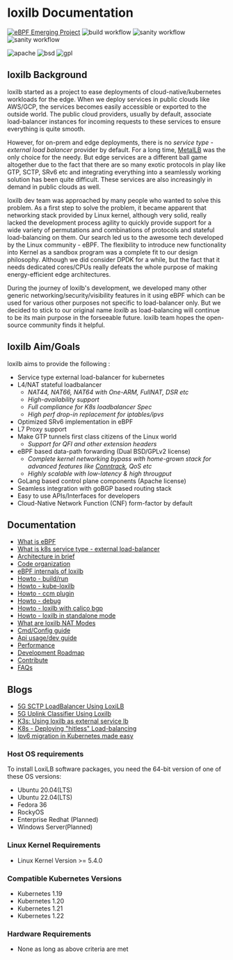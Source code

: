 # loxilb Documentation
[![eBPF Emerging Project](https://img.shields.io/badge/ebpf.io-Emerging--Project-success)](https://ebpf.io/projects#loxilb) ![build workflow](https://github.com/loxilb-io/loxilb/actions/workflows/docker-image.yml/badge.svg) ![sanity workflow](https://github.com/loxilb-io/loxilb/actions/workflows/basic-sanity.yml/badge.svg) ![sanity workflow](https://github.com/loxilb-io/loxilbdocs/actions/workflows/documentation.yml/badge.svg)    

![apache](https://img.shields.io/badge/license-Apache-blue.svg) ![bsd](https://img.shields.io/badge/license-BSD-blue.svg) ![gpl](https://img.shields.io/badge/license-GPL-blue.svg)

## loxilb Background 
loxilb started as a project to ease deployments of cloud-native/kubernetes workloads for the edge. When we deploy services in public clouds like AWS/GCP, the services becomes easily accessible or exported to the outside world. The public cloud providers, usually by default, associate load-balancer instances for incoming requests to these services to ensure everything is quite smooth. 

However, for on-prem and edge deployments, there is no *service type - external load balancer* provider by default. For a long time, [MetalLB](https://metallb.universe.tf/) was the only choice for the needy. But edge services are a different ball game altogether due to the fact that there are so many exotic protocols in play like GTP, SCTP, SRv6 etc and integrating everything into a seamlessly working solution has been quite difficult. These services are also increasingly in demand in public clouds as well. 

loxilb dev team was approached by many people who wanted to solve this problem. As a first step to solve the problem, it became apparent that networking stack provided by Linux kernel, although very solid,  really lacked the development process agility to quickly provide support for a wide variety of permutations and combinations of protocols and stateful load-balancing on them. Our search led us to the awesome tech developed by the Linux community - eBPF. The flexibility to introduce new functionality into Kernel as a sandbox program was a complete fit to our design philosophy. Although we did consider DPDK for a while, but the fact that it needs dedicated cores/CPUs really defeats the whole purpose of making energy-efficient edge architectures.

During the journey of loxilb's development, we developed many other generic networking/security/visibility features in it using eBPF which can be used for various other purposes not specific to load-balancer only. But we decided to stick to our original name *loxilb* as load-balancing will continue to be its main purpose in the forseeable future. loxilb team hopes the open-source community finds it helpful.

## loxilb Aim/Goals

loxilb aims to provide the following :

-  Service type external load-balancer for kubernetes
-  L4/NAT stateful loadbalancer
   - *NAT44, NAT66, NAT64 with One-ARM, FullNAT, DSR etc*
   - *High-availability support*
   - *Full compliance for K8s loadbalancer Spec*
   - *High perf drop-in replacement for iptables/ipvs*
-  Optimized SRv6 implementation in eBPF
-  L7 Proxy support
-  Make GTP tunnels first class citizens of the Linux world 
    - *Support for QFI and other extension headers*  
-  eBPF based data-path forwarding (Dual BSD/GPLv2 license)
    - *Complete kernel networking bypass with home-grown stack for advanced features like [Conntrack](https://thermalcircle.de/doku.php?id=blog:linux:connection_tracking_1_modules_and_hooks), QoS etc*
    - *Highly scalable with low-latency & high througput*  
-  GoLang based control plane components (Apache license)
-  Seamless integration with goBGP based routing stack
-  Easy to use APIs/Interfaces for developers
-  Cloud-Native Network Function (CNF) form-factor by default

## Documentation

- [What is eBPF](docs/ebpf.md)
- [What is k8s service type - external load-balancer](docs/lb.md)
- [Architecture in brief](docs/arch.md)
- [Code organization](docs/code.md)
- [eBPF internals of loxilb](docs/loxilbebpf.md)
- [Howto - build/run](docs/run.md)
- [Howto - kube-loxilb](docs/kube-loxilb.md)
- [Howto - ccm plugin](docs/ccm.md)
- [Howto - debug](docs/debugging.md)
- [Howto - loxilb with calico bgp](docs/integrate_bgp_eng.md)
- [Howto - loxilb in standalone mode](docs/standalone.md)
- [What are loxilb NAT Modes](docs/nat.md)
- [Cmd/Config guide](docs/cmd.md)
- [Api usage/dev guide](docs/api.md)
- [Performance](docs/perf.md)
- [Development Roadmap](docs/roadmap.md)
- [Contribute](docs/contribute.md)
- [FAQs](docs/faq.md)

## Blogs
- [5G SCTP LoadBalancer Using LoxiLB](https://futuredon.medium.com/5g-sctp-loadbalancer-using-loxilb-b525198a9103)
- [5G Uplink Classifier Using Loxilb](https://futuredon.medium.com/5g-uplink-classifier-using-loxilb-7593a4d66f4c)
- [K3s: Using loxilb as external service lb](https://cloudybytes.medium.com/k3s-using-loxilb-as-external-service-lb-2ea4ce61e159)
- [K8s - Deploying "hitless" Load-balancing](https://www.loxilb.io/post/k8s-deploying-hitless-and-ha-load-balancing)
- [Ipv6 migration in Kubernetes made easy](https://www.loxilb.io/post/k8s-exposing-ipv4-services-externally-as-ipv6)

### Host OS requirements
To install LoxiLB software packages, you need the 64-bit version of one of these OS versions:
* Ubuntu 20.04(LTS)
* Ubuntu 22.04(LTS)
* Fedora 36
* RockyOS
* Enterprise Redhat (Planned)
* Windows Server(Planned)

### Linux Kernel Requirements
* Linux Kernel Version >= 5.4.0

### Compatible Kubernetes Versions
* Kubernetes 1.19
* Kubernetes 1.20
* Kubernetes 1.21
* Kubernetes 1.22

### Hardware Requirements
* None as long as above criteria are met
